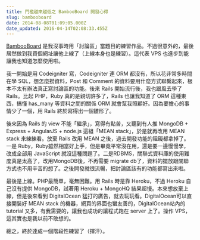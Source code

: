 ```yaml
---
title: 門檻越來越低之 BambooBoard 開發心得
slug: bambooboard
date: 2014-08-08T01:09:05.000Z
date_updated: 2016-04-14T02:08:33.455Z
---
```


[BambooBoard](http://BambooBoard.net) 是我沒事時用「討論區」當題目的練習作品。不過很意外的，最後居然做到我買個網址讓他上線了（上線本身也是練習）。這代表 VPS 也進步到能讓我也知道怎麼使用啦。

我一開始是用 Codeigniter 寫，Codeigniter 連 ORM 都沒有，所以花非常多時間在學 SQL，想怎麼撈資料，Post 和 Comment 的資料要用什麼方式聯繫起來，根本不太有辦法真正寫討論區的功能。後來 Rails 開始流行後，我也跟風去學了 Rails。比起 PHP，Ruby 真的是親切許多了，Rails 也讓我知道了 ORM 這種東西，搞懂 has_many 等資料之間的關係 ORM 就會幫我照顧好。因為要擔心的事情少了一個，用 Rails 終於寫得出一個雛形了。

後來因為 Rails 的 view 不能「繼承」，寫得有點苦，又聽到有人推 MongoDB + Express + AngularJS + node.js 這組「MEAN stack」，於是就再改用 MEAN stack 來練練看。放棄 Rails 改用 MEAN 之後，過去開發功能的阻礙都拿掉了。一是 Ruby，Ruby雖然相當好上手，但是畢竟平常沒在用，還是要一邊慢慢學，改成全部用 JavaScript 就沒這種問題了。二是RDBMS，關聯式資料庫的使用難度真是太高了，改用MongoDB後，不再需要 migrate db了，資料的擺放跟關聯方式也不用辛苦的想了。之後開發就很流暢，把討論區該有的功能都寫出來啦。

最後是上線。PHP最簡單，毫無困難。用 Rails 時是靠 Heroku，不過 Heroku 自己沒有提供 MongoDB，試著用 Heroku + MongoHQ 結果超慢。本來想放棄上線，但是後來看到 DigitalOcean 猛打的廣告，就去玩玩看。DigitalOcean可以直接開裝好 MEAN stack 的機器，網頁的界面也蠻友善的，DigitalOcean站內的 tutorial 又多，有我需要的，讓我也成功的讓程式跑在 server 上了。操作 VPS，這其實也是我以前不敢想的。

總之，終於達成一個階段性練習了（揮汗）。
